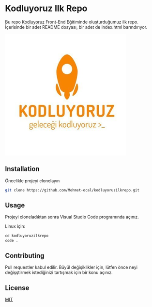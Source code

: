 # Kodluyoruz Ilk Repo

Bu repo [Kodluyoruz](https://www.kodluyoruz.org) Front-End Eğitiminde oluşturduğumuz ilk repo. İçerisinde bir adet README dosyası, bir adet de index.html barındırıyor.

![Kodluyoruz Logo](https://raw.githubusercontent.com/Kodluyoruz/taskforce/git/git/markdown-nedir-nasil-kullaniriz-/figures/kodluyoruz_logo.jpg)
## Installation

Öncelikle projeyi clonelayın

```bash
git clone https://github.com/Mehmet-ocal/kodluyoruzilkrepo.git
```


## Usage

Projeyi cloneladıktan sonra Visual Studio Code programında açınız.

Linux için:
```linux
cd kodluyoruzilkrepo
code .
```

## Contributing 

Pull requestler kabul edilir. Büyül değişiklikler için, lütfen önce neyi değişştirmek istediğinizi tartışmak için bir konu açınız.

## License

[MIT](https://choosealicense.com/licenses/mit/)

